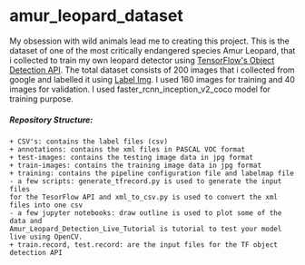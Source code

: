 # amur_leopard_dataset
My obsession with wild animals lead me to creating this project. This is the dataset of one of the most critically endangered species Amur Leopard, that i collected to train my own leopard detector using [TensorFlow's Object Detection API](https://github.com/tensorflow/models/tree/master/research/object_detection). The total dataset consists of 200 images that i collected from google and labelled it using [Label Img](https://github.com/tzutalin/labelImg). I used 160 images for training and 40 images for validation. I used faster_rcnn_inception_v2_coco model for training purpose.

##### Repository Structure:
```
+ CSV's: contains the label files (csv)
+ annotations: contains the xml files in PASCAL VOC format
+ test-images: contains the testing image data in jpg format
+ train-images: contains the training image data in jpg format
+ training: contains the pipeline configuration file and labelmap file
- a few scripts: generate_tfrecord.py is used to generate the input files
for the TesorFlow API and xml_to_csv.py is used to convert the xml files into one csv 
- a few jupyter notebooks: draw outline is used to plot some of the data and 
Amur_Leopard_Detection_Live_Tutorial is tutorial to test your model live using OpenCV.
+ train.record, test.record: are the input files for the TF object detection API
```


